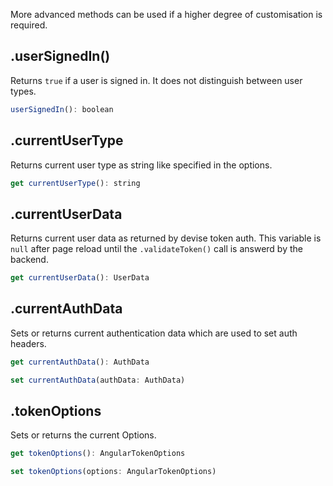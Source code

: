 More advanced methods can be used if a higher degree of customisation is required.

## .userSignedIn()
Returns `true` if a user is signed in. It does not distinguish between user types.

```js
userSignedIn(): boolean
```

## .currentUserType
Returns current user type as string like specified in the options.

```js
get currentUserType(): string
```

## .currentUserData
Returns current user data as returned by devise token auth.
This variable is `null` after page reload until the `.validateToken()` call is answerd by the backend.

```js
get currentUserData(): UserData
```

## .currentAuthData
Sets or returns current authentication data which are used to set auth headers.

```js
get currentAuthData(): AuthData

set currentAuthData(authData: AuthData)
```

## .tokenOptions
Sets or returns the current Options.

```js
get tokenOptions(): AngularTokenOptions

set tokenOptions(options: AngularTokenOptions)
```